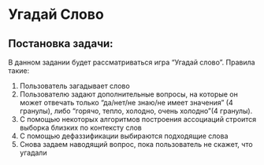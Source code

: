 # Угадай Слово
## Постановка задачи:
В данном задании будет рассматриваться игра “Угадай слово”. 
Правила такие: 
1) Пользователь загадывает слово
2) Пользователю задают дополнительные вопросы, на которые он может отвечать только “да/нет/не знаю/не имеет значения” (4 гранулы), либо “горячо, тепло, холодно, очень холодно”(4 гранулы).
3) С помощью некоторых алгоритмов построения ассоциаций строится выборка близких по контексту слов
4) С помощью дефаззификации выбираются подходящие слова
5) Снова задаем наводящий вопрос, пока пользователь не скажет, что угадали
